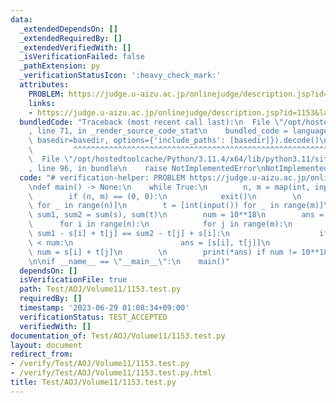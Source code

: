 ```yaml
---
data:
  _extendedDependsOn: []
  _extendedRequiredBy: []
  _extendedVerifiedWith: []
  _isVerificationFailed: false
  _pathExtension: py
  _verificationStatusIcon: ':heavy_check_mark:'
  attributes:
    PROBLEM: https://judge.u-aizu.ac.jp/onlinejudge/description.jsp?id=1153&lang=jp
    links:
    - https://judge.u-aizu.ac.jp/onlinejudge/description.jsp?id=1153&lang=jp
  bundledCode: "Traceback (most recent call last):\n  File \"/opt/hostedtoolcache/Python/3.11.4/x64/lib/python3.11/site-packages/onlinejudge_verify/documentation/build.py\"\
    , line 71, in _render_source_code_stat\n    bundled_code = language.bundle(stat.path,\
    \ basedir=basedir, options={'include_paths': [basedir]}).decode()\n          \
    \         ^^^^^^^^^^^^^^^^^^^^^^^^^^^^^^^^^^^^^^^^^^^^^^^^^^^^^^^^^^^^^^^^^^^^^^^^^^^^^^^^^\n\
    \  File \"/opt/hostedtoolcache/Python/3.11.4/x64/lib/python3.11/site-packages/onlinejudge_verify/languages/python.py\"\
    , line 96, in bundle\n    raise NotImplementedError\nNotImplementedError\n"
  code: "# verification-helper: PROBLEM https://judge.u-aizu.ac.jp/onlinejudge/description.jsp?id=1153&lang=jp\n\
    \ndef main() -> None:\n    while True:\n        n, m = map(int, input().split())\n\
    \        if (n, m) == (0, 0):\n            exit()\n        \n        s = [int(input())\
    \ for _ in range(n)]\n        t = [int(input()) for _ in range(m)]\n\n       \
    \ sum1, sum2 = sum(s), sum(t)\n        num = 10**18\n        ans = [0, 0]\n  \
    \      for i in range(n):\n            for j in range(m):\n                if\
    \ sum1 - s[i] + t[j] == sum2 - t[j] + s[i]:\n                    if s[i] + t[j]\
    \ < num:\n                        ans = [s[i], t[j]]\n                       \
    \ num = s[i] + t[j]\n        \n        print(*ans) if num != 10**18 else print(-1)\n\
    \n\nif __name__ == \"__main__\":\n    main()"
  dependsOn: []
  isVerificationFile: true
  path: Test/AOJ/Volume11/1153.test.py
  requiredBy: []
  timestamp: '2023-06-29 01:08:34+09:00'
  verificationStatus: TEST_ACCEPTED
  verifiedWith: []
documentation_of: Test/AOJ/Volume11/1153.test.py
layout: document
redirect_from:
- /verify/Test/AOJ/Volume11/1153.test.py
- /verify/Test/AOJ/Volume11/1153.test.py.html
title: Test/AOJ/Volume11/1153.test.py
---
```

